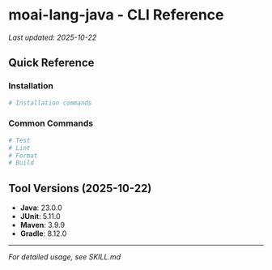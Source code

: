 # moai-lang-java - CLI Reference

_Last updated: 2025-10-22_

## Quick Reference

### Installation

```bash
# Installation commands
```

### Common Commands

```bash
# Test
# Lint
# Format
# Build
```

## Tool Versions (2025-10-22)

- **Java**: 23.0.0
- **JUnit**: 5.11.0
- **Maven**: 3.9.9
- **Gradle**: 8.12.0

---

_For detailed usage, see SKILL.md_
